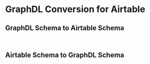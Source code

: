 # GraphDL Conversion for Airtable

## GraphDL Schema to Airtable Schema

```javascript
 
```


## Airtable Schema to GraphDL Schema

```javascript
 
```
